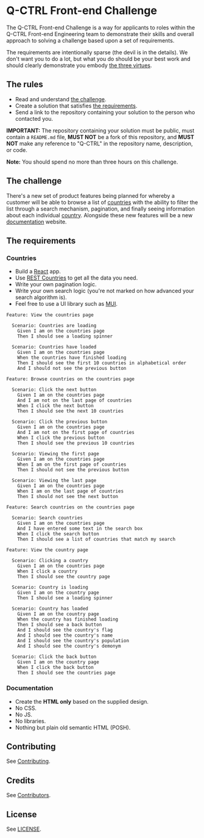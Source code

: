 # Q-CTRL Front-end Challenge

The Q-CTRL Front-end Challenge is a way for applicants to roles within the Q-CTRL Front-end Engineering team to demonstrate their skills and overall approach to solving a challenge based upon a set of requirements.

The requirements are intentionally sparse (the devil is in the details). We don't want you to do a lot, but what you do should be your best work and should clearly demonstrate you embody [the three virtues](https://thethreevirtues.com/).

## The rules

- Read and understand [the challenge](#the-challenge).
- Create a solution that satisfies [the requirements](#the-requirements).
- Send a link to the repository containing your solution to the person who contacted you.

**IMPORTANT:** The repository containing your solution must be public, must contain a `README.md` file, **MUST NOT** be a fork of this repository, and **MUST NOT** make any reference to "Q-CTRL" in the repository name, description, or code.

**Note:** You should spend no more than three hours on this challenge.

## The challenge

There's a new set of product features being planned for whereby a customer will be able to browse a list of [countries](https://github.com/qctrl/front-end-challenge/blob/master/assets/countries.png) with the ability to filter the list through a search mechanism, pagination, and finally seeing information about each individual [country](https://github.com/qctrl/front-end-challenge/blob/master/assets/country.png). Alongside these new features will be a new [documentation](https://github.com/qctrl/front-end-challenge/blob/master/assets/documentation.pdf) website.

## The requirements

### Countries

- Build a [React](https://reactjs.org/) app.
- Use [REST Countries](https://restcountries.com/) to get all the data you need.
- Write your own pagination logic.
- Write your own search logic (you're not marked on how advanced your search algorithm is).
- Feel free to use a UI library such as [MUI](https://mui.com/).

```
Feature: View the countries page

  Scenario: Countries are loading
    Given I am on the countries page
    Then I should see a loading spinner

  Scenario: Countries have loaded
    Given I am on the countries page
    When the countries have finished loading
    Then I should see the first 10 countries in alphabetical order
    And I should not see the previous button

Feature: Browse countries on the countries page

  Scenario: Click the next button
    Given I am on the countries page
    And I am not on the last page of countries
    When I click the next button
    Then I should see the next 10 countries

  Scenario: Click the previous button
    Given I am on the countries page
    And I am not on the first page of countries
    When I click the previous button
    Then I should see the previous 10 countries

  Scenario: Viewing the first page
    Given I am on the countries page
    When I am on the first page of countries
    Then I should not see the previous button

  Scenario: Viewing the last page
    Given I am on the countries page
    When I am on the last page of countries
    Then I should not see the next button

Feature: Search countries on the countries page

  Scenario: Search countries
    Given I am on the countries page
    And I have entered some text in the search box
    When I click the search button
    Then I should see a list of countries that match my search

Feature: View the country page

  Scenario: Clicking a country
    Given I am on the countries page
    When I click a country
    Then I should see the country page

  Scenario: Country is loading
    Given I am on the country page
    Then I should see a loading spinner

  Scenario: Country has loaded
    Given I am on the country page
    When the country has finished loading
    Then I should see a back button
    And I should see the country's flag
    And I should see the country's name
    And I should see the country's population
    And I should see the country's demonym

  Scenario: Click the back button
    Given I am on the country page
    When I click the back button
    Then I should see the countries page
```

### Documentation

- Create the **HTML only** based on the supplied design.
- No CSS.
- No JS.
- No libraries.
- Nothing but plain old semantic HTML (POSH).

## Contributing

See [Contributing](https://code.q-ctrl.com/contributing).

## Credits

See [Contributors](https://github.com/qctrl/front-end-challenge/graphs/contributors).

## License

See [LICENSE](https://github.com/qctrl/front-end-challenge/blob/master/LICENSE).
